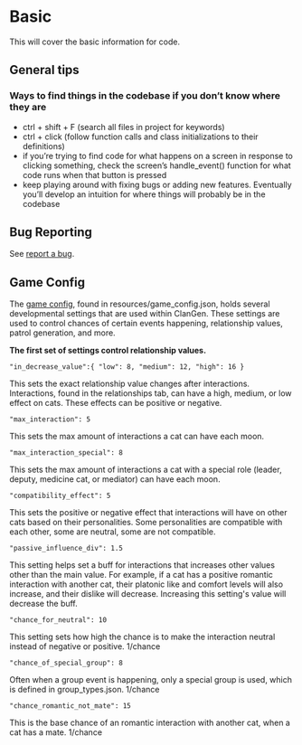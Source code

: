 # Basic
This will cover the basic information for code.

## General tips
### Ways to find things in the codebase if you don’t know where they are
* ctrl + shift + F (search all files in project for keywords)
* ctrl + click (follow function calls and class initializations to their definitions)
* if you’re trying to find code for what happens on a screen in response to clicking something, check the screen’s handle_event() function for what code runs when that button is pressed
* keep playing around with fixing bugs or adding new features. Eventually you’ll develop an intuition for where things will probably be in the codebase

## Bug Reporting

See [report a bug](../../report-a-bug.md).
## Game Config
The [game config](https://github.com/ClanGenOfficial/clangen/blob/development/resources/game_config.json), found in 
resources/game_config.json, holds several developmental settings that are used within ClanGen. These settings are 
used to control chances of certain events happening, relationship values, patrol generation, and more.

**The first set of settings control relationship values.**

`"in_decrease_value":{
"low": 8,
"medium": 12,
"high": 16
}`

This sets the exact relationship value changes after interactions. Interactions, found in the relationships tab, can have a high, medium, or low effect on cats. These effects can be positive or negative.

`"max_interaction": 5`

This sets the max amount of interactions a cat can have each moon.

`"max_interaction_special": 8`

This sets the max amount of interactions a cat with a special role (leader, deputy, medicine cat, or mediator) can have each moon.

`"compatibility_effect": 5`

This sets the positive or negative effect that interactions will have on other cats based on their personalities. Some personalities are compatible with each other, some are neutral, some are not compatible. 

`"passive_influence_div": 1.5`

This setting helps set a buff for interactions that increases other values other than the main value. For example, if a cat has a positive romantic interaction with another cat, their platonic like and comfort levels will also increase, and their dislike will decrease. Increasing this setting's value will decrease the buff.

`"chance_for_neutral": 10`

This setting sets how high the chance is to make the interaction neutral instead of negative or positive. 1/chance

`"chance_of_special_group": 8`

Often when a group event is happening, only a special group is used, which is defined in group_types.json. 1/chance

`"chance_romantic_not_mate": 15`

This is the base chance of an romantic interaction with another cat, when a cat has a mate. 1/chance